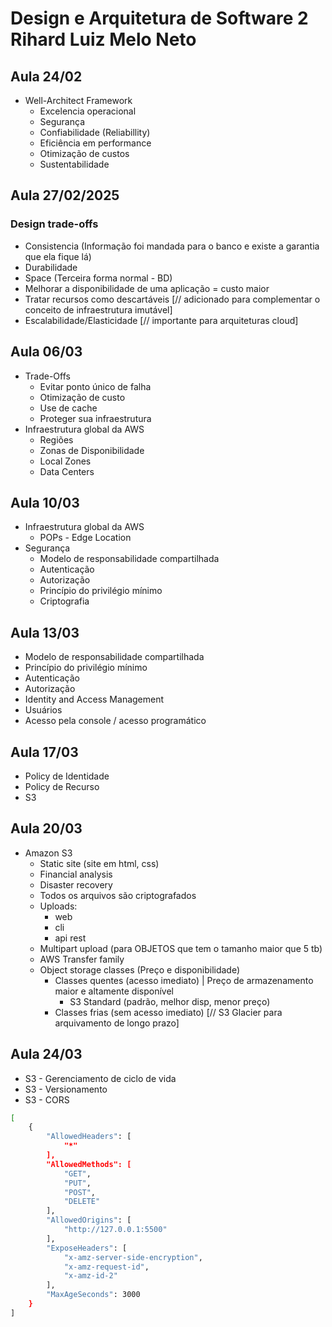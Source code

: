 # Design e Arquitetura de Software 2 Rihard Luiz Melo Neto

## Aula 24/02
- Well-Architect Framework
  - Excelencia operacional
  - Segurança
  - Confiabilidade (Reliabillity)
  - Eficiência em performance
  - Otimização de custos
  - Sustentabilidade

## Aula 27/02/2025
### Design trade-offs
- Consistencia (Informação foi mandada para o banco e existe a garantia que ela fique lá)
- Durabilidade 
- Space (Terceira forma normal - BD)
- Melhorar a disponibilidade de uma aplicação = custo maior
- Tratar recursos como descartáveis [// adicionado para complementar o conceito de infraestrutura imutável]
- Escalabilidade/Elasticidade [// importante para arquiteturas cloud]

## Aula 06/03
- Trade-Offs
  - Evitar ponto único de falha
  - Otimização de custo
  - Use de cache
  - Proteger sua infraestrutura
- Infraestrutura global da AWS
  - Regiões
  - Zonas de Disponibilidade
  - Local Zones
  - Data Centers

## Aula 10/03
- Infraestrutura global da AWS
  - POPs - Edge Location
- Segurança
  - Modelo de responsabilidade compartilhada
  - Autenticação
  - Autorização
  - Princípio do privilégio mínimo
  - Criptografia

## Aula 13/03
- Modelo de responsabilidade compartilhada
- Princípio do privilégio mínimo
- Autenticação
- Autorização
- Identity and Access Management
- Usuários
- Acesso pela console / acesso programático

## Aula 17/03
- Policy de Identidade
- Policy de Recurso
- S3

## Aula 20/03
- Amazon S3
    - Static site (site em html, css)
    - Financial analysis
    - Disaster recovery
    - Todos os arquivos são criptografados
    - Uploads:
        - web
        - cli
        - api rest
    - Multipart upload 
        (para OBJETOS que tem o tamanho maior que 5 tb)
    - AWS Transfer family
    - Object storage classes (Preço e disponibilidade)
        - Classes quentes (acesso imediato) | Preço de armazenamento maior e altamente disponível
            - S3 Standard (padrão, melhor disp, menor preço)
        - Classes frias (sem acesso imediato) [// S3 Glacier para arquivamento de longo prazo]

## Aula 24/03
- S3 - Gerenciamento de ciclo de vida
- S3 - Versionamento
- S3 - CORS

```bash
[
    {
        "AllowedHeaders": [
            "*"
        ],
        "AllowedMethods": [
            "GET",
            "PUT",
            "POST",
            "DELETE"
        ],
        "AllowedOrigins": [
            "http://127.0.0.1:5500"
        ],
        "ExposeHeaders": [
            "x-amz-server-side-encryption",
            "x-amz-request-id",
            "x-amz-id-2"
        ],
        "MaxAgeSeconds": 3000
    }
]
